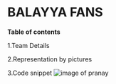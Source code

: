 # BALAYYA FANS

**Table of contents** 

1.Team Details

2.Representation by pictures

3.Code snippet
![image of pranay](https://www.thenewsminute.com/sites/default/files/styles/news_detail/public/Revanth%20reddy%20Facebook.jpg?itok=Bv9apgvz)
